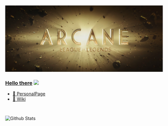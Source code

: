 ![](https://raw.githubusercontent.com/wridgeu/wridgeu/master/pictures/Arcane_Intro_League.jpg "Arcane - League of Legends")

### [Hello there](https://youtu.be/rEq1Z0bjdwc?t=8) <img src="https://raw.githubusercontent.com/wridgeu/wridgeu/master/pictures/wave.gif" width="20px">

* [📑 PersonalPage](https://wridgeu.github.io/)
* [📄 Wiki](https://github.com/wridgeu/wridgeu.github.io/wiki)

<br>

![Github Stats](https://github-readme-stats.vercel.app/api?username=wridgeu&show_icons=truetheme=great-gatsby&count_private=true&theme=dark&custom_title=Stats)
<!-- Banner Credits: https://www.halowaypoint.com/en-us/forums/29568daf8cd14083bd1b70a810bf3581/topics/halo-infinite-2019---screenshots-gifs-banners/04726fbf-c484-42da-a99e-7b4e2e3b8790/posts -->
